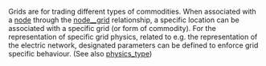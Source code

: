 Grids are for trading different types of commodities. When associated with a [node](@ref) through the [node\_\_grid](@ref) relationship, a specific location can be associated with a specific grid (or form of commodity). 
For the representation of specific grid physics, related to e.g. the representation of the electric network, designated parameters can be defined to enforce grid specific behaviour. (See also [physics\_type](@ref))
